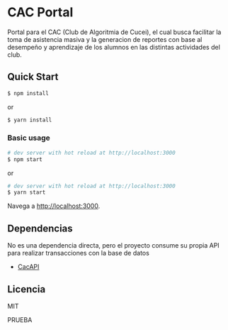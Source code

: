 # CAC Portal

Portal para el CAC (Club de Algoritmia de Cucei), el cual busca facilitar la toma de asistencia masiva y la generacion de reportes con base al desempeño y aprendizaje de los alumnos en las distintas actividades del club.

## Quick Start
``` bash
$ npm install
```

or

``` bash
$ yarn install
```

### Basic usage

``` bash
# dev server with hot reload at http://localhost:3000
$ npm start 
```

or 

``` bash
# dev server with hot reload at http://localhost:3000
$ yarn start
```

Navega a [http://localhost:3000](http://localhost:3000).

## Dependencias
No es una dependencia directa, pero el proyecto consume su propia API para realizar transacciones con la base de datos
- [CacAPI](https://github.com/IvanBM18/cac-api)

## Licencia
MIT 

PRUEBA